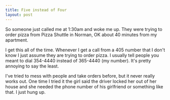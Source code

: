 ```yaml
---
title: Five instead of Four
layout: post
---
```


So someone just called me at 1:30am and woke me up. They were trying to order pizza from Pizza Shuttle in Norman, OK about 40 minutes from my apartment.

I get this all of the time. Whenever I get a call from a 405 number that I don't know I just assume they are trying to order pizza. I usually tell people you meant to dial 354-4440 instead of 365-4440 (my number). It's pretty annoying to say the least.

I've tried to mess with people and take orders before, but it never really works out. One time I tried it the girl said the driver locked her out of her house and she needed the phone number of his girlfriend or something like that. I just hung up.
